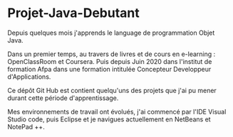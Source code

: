 # Projet-Java-Debutant

Depuis quelques mois j'apprends le language de programmation Objet Java. 

Dans un premier temps, au travers de livres et de cours en e-learning : OpenClassRoom et Coursera. Puis depuis Juin 2020 dans l'institut de formation Afpa dans une formation intitulée Concepteur Developpeur d'Applications. 

Ce dépôt Git Hub est contient quelqu'uns des projets que j'ai pu mener durant cette période d'apprentissage. 

Mes environnements de travail ont évolués, j'ai commencé par l'IDE Visual Studio code, puis Eclipse et je navigues actuellement en NetBeans et NotePad ++.

